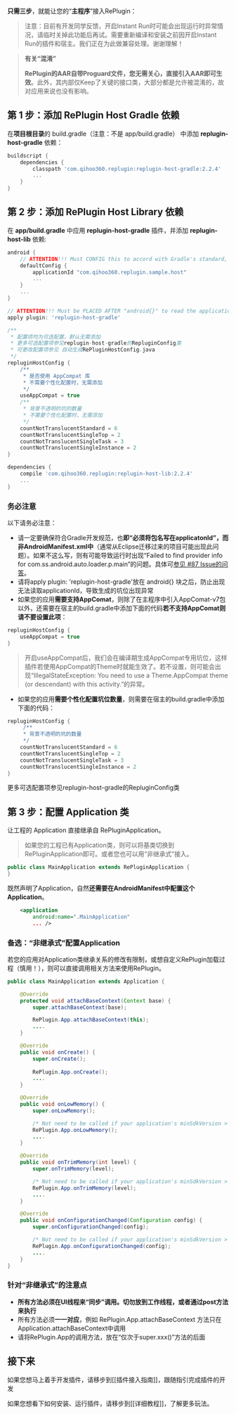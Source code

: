 **只需三步**，就能让您的“**主程序**”接入RePlugin：

> 注意：目前有开发同学反馈，开启Instant Run时可能会出现运行时异常情况，请临时关掉此功能后再试。需要重新编译和安装之前因开启Instant Run的插件和宿主。我们正在为此做兼容处理。谢谢理解！


> **有关“混淆”**
> 
> **RePlugin的AAR自带Proguard文件，您无需关心，直接引入AAR即可生效**。此外，其内部仅Keep了关键的接口类，大部分都是允许被混淆的，故对应用来说也没有影响。

## 第 1 步：添加 RePlugin Host Gradle 依赖
在**项目根目录**的 build.gradle（注意：不是 app/build.gradle） 中添加 **replugin-host-gradle** 依赖：
```groovy
buildscript {
    dependencies {
        classpath 'com.qihoo360.replugin:replugin-host-gradle:2.2.4'
        ...
    }
}
```

## 第 2 步：添加 RePlugin Host Library 依赖
在 **app/build.gradle** 中应用 **replugin-host-gradle** 插件，并添加 **replugin-host-lib** 依赖:
```groovy
android {
    // ATTENTION!!! Must CONFIG this to accord with Gradle's standard, and avoid some error
    defaultConfig {
        applicationId "com.qihoo360.replugin.sample.host"
        ...
    }
    ...
}

// ATTENTION!!! Must be PLACED AFTER "android{}" to read the applicationId
apply plugin: 'replugin-host-gradle'

/**
 * 配置项均为可选配置，默认无需添加
 * 更多可选配置项参见replugin-host-gradle的RepluginConfig类
 * 可更改配置项参见 自动生成RePluginHostConfig.java
 */
repluginHostConfig {
    /**
     * 是否使用 AppCompat 库
     * 不需要个性化配置时，无需添加
     */
    useAppCompat = true
    /**
     * 背景不透明的坑的数量
     * 不需要个性化配置时，无需添加
     */
    countNotTranslucentStandard = 6
    countNotTranslucentSingleTop = 2
    countNotTranslucentSingleTask = 3
    countNotTranslucentSingleInstance = 2
}

dependencies {
    compile 'com.qihoo360.replugin:replugin-host-lib:2.2.4'
    ...
}
```

### 务必注意

以下请务必注意：

* 请一定要确保符合Gradle开发规范，也**即“必须将包名写在applicatonId”，而非AndroidManifest.xml中**（通常从Eclipse迁移过来的项目可能出现此问题）。如果不这么写，则有可能导致运行时出现“Failed to find provider info for com.ss.android.auto.loader.p.main”的问题。具体可[参见 #87 Issue的问答](https://github.com/Qihoo360/RePlugin/issues/87)。
* 请将apply plugin: 'replugin-host-gradle'放在 android{} 块之后，防止出现无法读取applicationId，导致生成的坑位出现异常
* 如果您的应用**需要支持AppComat**，则除了在主程序中引入AppComat-v7包以外，还需要在宿主的build.gradle中添加下面的代码**若不支持AppComat则请不要设置此项**：

```groovy
repluginHostConfig {
    useAppCompat = true
}
```

> 开启useAppCompat后，我们会在编译期生成AppCompat专用坑位，这样插件若使用AppCompat的Theme时就能生效了。若不设置，则可能会出现“IllegalStateException: You need to use a Theme.AppCompat theme (or descendant) with this activity.”的异常。

* 如果您的应用**需要个性化配置坑位数量**，则需要在宿主的build.gradle中添加下面的代码：
```groovy
repluginHostConfig {
     /**
     * 背景不透明的坑的数量
     */
    countNotTranslucentStandard = 6
    countNotTranslucentSingleTop = 2
    countNotTranslucentSingleTask = 3
    countNotTranslucentSingleInstance = 2
}
```
更多可选配置项参见replugin-host-gradle的RepluginConfig类
## 第 3 步：配置 Application 类
让工程的 Application 直接继承自 RePluginApplication。

> 如果您的工程已有Application类，则可以将基类切换到RePluginApplication即可。或者您也可以用“非继承式”接入。

```java
public class MainApplication extends RePluginApplication {
}
```

既然声明了Application，自然**还需要在AndroidManifest中配置这个Application**。
```xml
    <application
        android:name=".MainApplication"
        ... />
```

### 备选：“非继承式”配置Application
若您的应用对Application类继承关系的修改有限制，或想自定义RePlugin加载过程（慎用！），则可以直接调用相关方法来使用RePlugin。

```java
public class MainApplication extends Application {

    @Override
    protected void attachBaseContext(Context base) {
        super.attachBaseContext(base);

        RePlugin.App.attachBaseContext(this);
        ....
    }

    @Override
    public void onCreate() {
        super.onCreate();
        
        RePlugin.App.onCreate();
        ....
    }

    @Override
    public void onLowMemory() {
        super.onLowMemory();

        /* Not need to be called if your application's minSdkVersion > = 14 */
        RePlugin.App.onLowMemory();
        ....
    }

    @Override
    public void onTrimMemory(int level) {
        super.onTrimMemory(level);

        /* Not need to be called if your application's minSdkVersion > = 14 */
        RePlugin.App.onTrimMemory(level);
        ....
    }

    @Override
    public void onConfigurationChanged(Configuration config) {
        super.onConfigurationChanged(config);

        /* Not need to be called if your application's minSdkVersion > = 14 */
        RePlugin.App.onConfigurationChanged(config);
        ....
    }
}
```

### 针对“非继承式”的注意点

* **所有方法必须在UI线程来“同步”调用。切勿放到工作线程，或者通过post方法来执行**
* 所有方法必须**一一对应**，例如 RePlugin.App.attachBaseContext 方法只在Application.attachBaseContext中调用
* 请将RePlugin.App的调用方法，放在“仅次于super.xxx()”方法的后面

## 接下来

如果您想马上着手开发插件，请移步到[[插件接入指南]]，跟随指引完成插件的开发

如果您想看下如何安装、运行插件，请移步到[[详细教程]]，了解更多玩法。